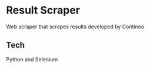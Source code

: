 # Result Scraper

Web scraper that scrapes results developed by Contineo

## Tech
Python and Selenium
